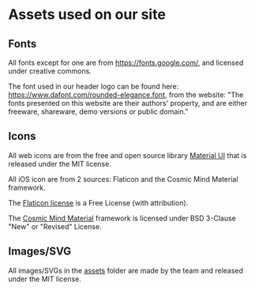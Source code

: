 # Assets used on our site

## Fonts

All fonts except for one are from https://fonts.google.com/, and licensed under creative commons.

The font used in our header logo can be found here: https://www.dafont.com/rounded-elegance.font, from the website: "The fonts presented on this website are their authors' property, and are either freeware, shareware, demo versions or public domain."

## Icons

All web icons are from the free and open source library [Material UI](https://material-ui.com/) that is released under the MIT license.

All iOS icon are from 2 sources: Flaticon and the Cosmic Mind Material framework.

The [Flaticon license](https://file000.flaticon.com/downloads/license/license.pdf) is a Free License (with attribution).

The [Cosmic Mind Material](https://github.com/CosmicMind/Material/blob/master/LICENSE.md) framework is licensed under BSD 3-Clause "New" or "Revised" License.

## Images/SVG

All images/SVGs in the [assets](/assets) folder are made by the team and released under the MIT license.
